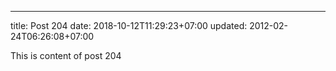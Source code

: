 ---
title: Post 204
date: 2018-10-12T11:29:23+07:00
updated: 2012-02-24T06:26:08+07:00

This is content of post 204
